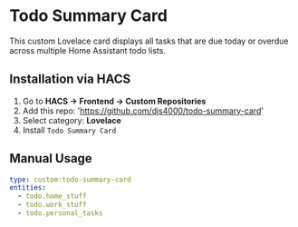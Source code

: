 # Todo Summary Card

This custom Lovelace card displays all tasks that are due today or overdue across multiple Home Assistant todo lists.

## Installation via HACS

1. Go to **HACS → Frontend → Custom Repositories**
2. Add this repo: 'https://github.com/djs4000/todo-summary-card'
3. Select category: **Lovelace**
4. Install `Todo Summary Card`

## Manual Usage

```yaml
type: custom:todo-summary-card
entities:
  - todo.home_stuff
  - todo.work_stuff
  - todo.personal_tasks
